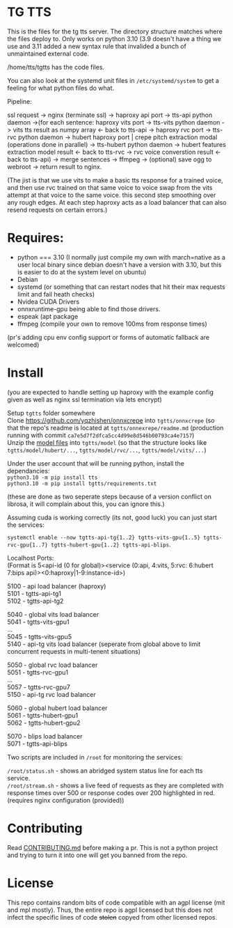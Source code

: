 # TG TTS

This is the files for the tg tts server. The directory structure matches where the files deploy to. Only works on python 3.10 (3.9 doesn't have a thing we use and 3.11 added a new syntax rule that invalided a bunch of unmaintained external code.

/home/tts/tgtts has the code files.

You can also look at the systemd unit files in `/etc/systemd/system` to get a feeling for what python files do what.

Pipeline:

ssl request -> nginx (terminate ssl) -> haproxy api port -> tts-api python daemon ->(for each sentence: haproxy vits port -> tts-vits python daemon -> vits tts result as numpy array <- back to tts-api -> haproxy rvc port -> tts-rvc python daemon -> hubert haproxy port | crepe pitch extraction modal (operations done in parallel) -> tts-hubert python daemon -> hubert features extraction model result <- back to tts-rvc -> rvc voice converstion result <- back to tts-api) -> merge sentences -> ffmpeg -> (optional) save ogg to webroot -> return result to nginx.

(The jist is that we use vits to make a basic tts response for a trained voice, and then use rvc trained on that same voice to voice swap from the vits attempt at that voice to the same voice. this second step smoothing over any rough edges. At each step haproxy acts as a load balancer that can also resend requests on certain errors.)


# Requires:

* python === 3.10 (I normally just compile my own with march=native as a user local binary since debian doesn't have a version with 3.10, but this is easier to do at the system level on ubuntu)
* Debian
* systemd (or something that can restart nodes that hit their max requests limit and fail heath checks)
* Nvidea CUDA Drivers
* onnxruntime-gpu being able to find those drivers.
* espeak (apt package
* ffmpeg (compile your own to remove 100ms from response times)

(pr's adding cpu env config support or forms of automatic fallback are welcomed)

# Install  
(you are expected to handle setting up haproxy with the example config given as well as nginx ssl termination via lets encrypt) 

Setup `tgtts` folder somewhere  
Clone https://github.com/yqzhishen/onnxcrepe into `tgtts/onnxcrepe` (so that the repo's readme is located at `tgtts/onnexrepe/readme.md` (production running with commit `ca7e5d7f2dfca5cc4d99e8d546b00793ca4e7157`)  
Unzip the [model files](https://tts.tgstation13.download/cache/models.zip) into `tgtts/model` (so that the structure looks like `tgtts/model/hubert/...`, `tgtts/model/rvc/...`, `tgtts/model/vits/...`)  

Under the user account that will be running python, install the dependancies:  
`python3.10 -m pip install tts`  
`python3.10 -m pip install tgtts/requirements.txt`  

(these are done as two seperate steps because of a version conflict on librosa, it will complain about this, you can ignore this.)

Assuming cuda is working correctly (its not, good luck) you can just start the services:

`systemctl enable --now tgtts-api-tg{1..2} tgtts-vits-gpu{1..5} tgtts-rvc-gpu{1..7} tgtts-hubert-gpu{1..2} tgtts-api-blips`.

Localhost Ports:  
(Format is 5<api-id (0 for global)><service (0:api, 4:vits, 5:rvc: 6:hubert 7:bips api)><0:haproxy|1-9:instance-id>)

5100 - api load balancer (haproxy)  
5101 - tgtts-api-tg1  
5102 - tgtts-api-tg2  

5040 - global vits load balancer  
5041 - tgtts-vits-gpu1  
...  
5045 - tgtts-vits-gpu5  
5140 - api-tg vits load balancer (seperate from global above to limit concurrent requests in multi-tenent situations)  

5050 - global rvc load balancer  
5051 - tgtts-rvc-gpu1  
...  
5057 - tgtts-rvc-gpu7  
5150 - api-tg rvc load balancer  

5060 - global hubert load balancer  
5061 - tgtts-hubert-gpu1  
5062 - tgtts-hubert-gpu2  

5070 - blips load balancer  
5071 - tgtts-api-blips  

Two scripts are included in `/root` for monitoring the services:

`/root/status.sh` - shows an abridged system status line for each tts service.  
`/root/stream.sh` - shows a live feed of requests as they are completed with response times over 500 or response codes over 200 highlighted in red. (requires nginx configuration (provided))


# Contributing

Read [CONTRIBUTING.md](CONTRIBUTING.md) before making a pr. This is not a python project and trying to turn it into one will get you banned from the repo. 

# License

This repo contains random bits of code compatible with an agpl license (mit and mpl mostly). Thus, the entire repo is agpl licensed but this does not infect the specific lines of code ~~stolen~~ copyed from other licensed repos.
